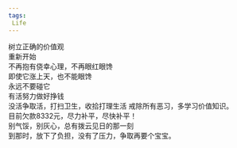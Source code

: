 ```yaml
---
tags:
 Life
---
```

树立正确的价值观  
重新开始  
不再抱有侥幸心理，不再眼红眼馋  
即使它涨上天，也不能眼馋  
永远不要碰它  
有活努力做好挣钱  
没活争取活，打扫卫生，收拾打理生活 
戒除所有恶习，多学习价值知识。  
目前欠款8332元，尽力补平，尽快补平！  
别气馁，别灰心，总有拨云见日的那一刻  
到那时，放下了负担，没有了压力，争取再要个宝宝。
